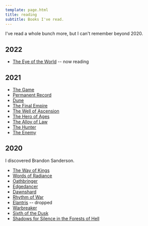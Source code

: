 ```yaml
---
template: page.html
title: reading
subtitle: Books I've read.
---
```


I've read a whole bunch more, but I can't remember beyond 2020.

## 2022

- [The Eye of the World](https://en.wikipedia.org/wiki/The_Eye_of_the_World) -- now reading

## 2021
- [The Game](https://en.wikipedia.org/wiki/Tom_Wood_\(author\)#Victor_the_Assassin_Series)
- [Permanent
  Record](https://en.wikipedia.org/wiki/Permanent_Record_\(autobiography\))
- [Dune](https://en.wikipedia.org/wiki/Dune_\(novel\))
- [The Final
  Empire](https://en.wikipedia.org/wiki/Mistborn:_The_Final_Empire)
- [The Well of
  Ascension](https://en.wikipedia.org/wiki/Mistborn:_The_Well_of_Ascension)
- [The Hero of
  Ages](https://en.wikipedia.org/wiki/Mistborn:_The_Hero_of_Ages)
- [The Alloy of
  Law](https://en.wikipedia.org/wiki/Mistborn:_The_Alloy_of_Law)
- [The
  Hunter](https://en.wikipedia.org/wiki/Tom_Wood_\(author\)#Victor_the_Assassin_Series)
- [The
  Enemy](https://en.wikipedia.org/wiki/Tom_Wood_\(author\)#Victor_the_Assassin_Series)

## 2020

I discovered Brandon Sanderson.

- [The Way of Kings](https://en.wikipedia.org/wiki/The_Way_of_Kings)
- [Words of Radiance](https://en.wikipedia.org/wiki/Words_of_Radiance)
- [Oathbringer](https://en.wikipedia.org/wiki/Oathbringer)
- [Edgedancer](https://en.wikipedia.org/wiki/Edgedancer)
- [Dawnshard](https://en.wikipedia.org/wiki/The_Stormlight_Archive#Books)
- [Rhythm of War](https://en.wikipedia.org/wiki/Rhythm_of_War)
- [Elantris](https://en.wikipedia.org/wiki/Elantris) -- dropped
- [Warbreaker](https://en.wikipedia.org/wiki/Warbreaker)
- [Sixth of the
  Dusk](https://en.wikipedia.org/wiki/Brandon_Sanderson_bibliography#Cosmere_short_works)
- [Shadows for Silence in the Forests of
  Hell](https://en.wikipedia.org/wiki/Brandon_Sanderson_bibliography#Cosmere_short_works)
